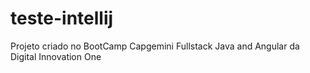 # teste-intellij

Projeto criado no BootCamp Capgemini Fullstack Java and Angular da Digital Innovation One
